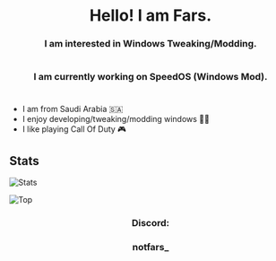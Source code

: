 <h1 align="center">Hello! I am Fars.</h1>
<h3 align="center">I am interested in Windows Tweaking/Modding.</h3>
<h1 align="center"></h1>
<h3 align="center">I am currently working on SpeedOS (Windows Mod).</h3>
<h1 align="center"></h1>

- I am from Saudi Arabia 🇸🇦
- I enjoy developing/tweaking/modding windows 👨‍💻
- I like playing Call Of Duty 🎮


## Stats

![Stats](https://github-readme-stats.vercel.app/api?username=farsxdev&show_icons=true&theme=onedark&count_private=true)

![Top](https://github-readme-stats.vercel.app/api/top-langs/?username=farsxdev&layout=compact&theme=onedark&count_private=true)

<h3 align="center">Discord:</h3>
<h3 align="center">notfars_</h3>
